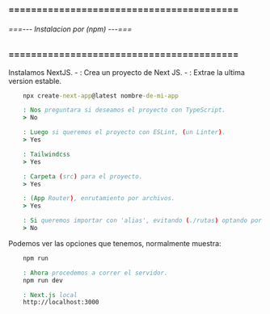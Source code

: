 ### ========================================= ###
###### ===--- Instalacion por (npm) ---=== ######
### ========================================= ###

Instalamos NextJS.
	- [](create-next-app): Crea un proyecto de Next JS.
	- [](latest): Extrae la ultima version estable.

```bat
	npx create-next-app@latest nombre-de-mi-app

	: Nos preguntara si deseamos el proyecto con TypeScript.
	> No

	: Luego si queremos el proyecto con ESLint, (un Linter).
	> Yes

	: Tailwindcss
	> Yes

	: Carpeta (src) para el proyecto.
	> Yes

	: (App Router), enrutamiento por archivos.
	> Yes

	: Si queremos importar con 'alias', evitando (./rutas) optando por (@).
	> No
```

Podemos ver las opciones que tenemos, normalmente muestra: 
<!--
	--- (start): Para correr el servidor de (produccion).
	--- (dev): Para correr el servidor de (desarrollo).
	--- (built): Para compilar todos los archivos.
	--- (lint): Para correr el Linter.
-->

```bat
	npm run

	: Ahora procedemos a correr el servidor.
	npm run dev

	: Next.js local
	http://localhost:3000
```